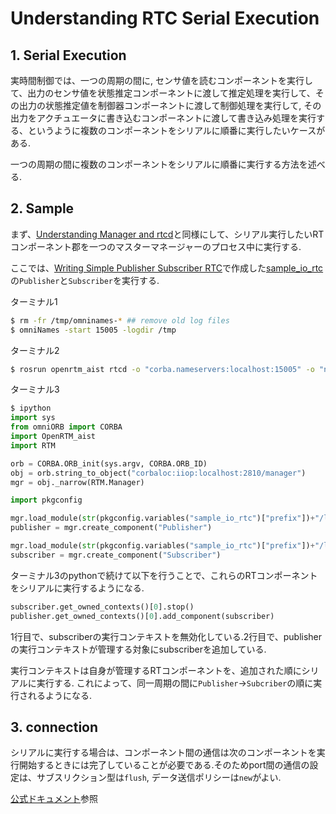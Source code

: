 # Understanding RTC Serial Execution

## 1. Serial Execution

実時間制御では、一つの周期の間に, センサ値を読むコンポーネントを実行して、出力のセンサ値を状態推定コンポーネントに渡して推定処理を実行して、その出力の状態推定値を制御器コンポーネントに渡して制御処理を実行して, その出力をアクチュエータに書き込むコンポーネントに渡して書き込み処理を実行する、というように複数のコンポーネントをシリアルに順番に実行したいケースがある.

一つの周期の間に複数のコンポーネントをシリアルに順番に実行する方法を述べる.

## 2. Sample

まず、[Understanding Manager and rtcd](https://github.com/Naoki-Hiraoka/rtmros_beginner_tutorial/blob/master/openrtm_beginner_tutorial/Understanding_Manager_and_rtcd.md)と同様にして、シリアル実行したいRTコンポーネント郡を一つのマスターマネージャーのプロセス中に実行する.

ここでは、[Writing Simple Publisher Subscriber RTC](https://github.com/Naoki-Hiraoka/rtmros_beginner_tutorial/blob/master/openrtm_beginner_tutorial/Writing_Simple_Publisher_Subscriber_RTC.md)で作成した[sample_io_rtc](https://github.com/Naoki-Hiraoka/rtmros_beginner_tutorial/blob/master/openrtm_beginner_tutorial/sample_io_rtc)の`Publisher`と`Subscriber`を実行する.

ターミナル1
```bash
$ rm -fr /tmp/omninames-* ## remove old log files
$ omniNames -start 15005 -logdir /tmp
```

ターミナル2
```bash
$ rosrun openrtm_aist rtcd -o "corba.nameservers:localhost:15005" -o "naming.formats:%n.rtc" -o "manager.is_master:YES" -o "corba.master_manager:localhost:2810" -o "manager.naming_formats:%n.mgr"
```

ターミナル3
```python
$ ipython
import sys
from omniORB import CORBA
import OpenRTM_aist
import RTM

orb = CORBA.ORB_init(sys.argv, CORBA.ORB_ID)
obj = orb.string_to_object("corbaloc:iiop:localhost:2810/manager")
mgr = obj._narrow(RTM.Manager)

import pkgconfig

mgr.load_module(str(pkgconfig.variables("sample_io_rtc")["prefix"])+"/lib/Publisher.so","PublisherInit")
publisher = mgr.create_component("Publisher")

mgr.load_module(str(pkgconfig.variables("sample_io_rtc")["prefix"])+"/lib/Subscriber.so","SubscriberInit")
subscriber = mgr.create_component("Subscriber")
```

ターミナル3のpythonで続けて以下を行うことで、これらのRTコンポーネントをシリアルに実行するようになる.
```python
subscriber.get_owned_contexts()[0].stop()
publisher.get_owned_contexts()[0].add_component(subscriber)
```
1行目で、subscriberの実行コンテキストを無効化している.2行目で、publisherの実行コンテキストが管理する対象にsubscriberを追加している.

実行コンテキストは自身が管理するRTコンポーネントを、追加された順にシリアルに実行する. これによって、同一周期の間に`Publisher`->`Subcriber`の順に実行されるようになる.

## 3. connection

シリアルに実行する場合は、コンポーネント間の通信は次のコンポーネントを実行開始するときには完了していることが必要である.そのためport間の通信の設定は、サブスリクション型は`flush`, データ送信ポリシーは`new`がよい.

[公式ドキュメント](https://openrtm.org/openrtm/ja/doc/developersguide/basic_rtc_programming/dataport)参照